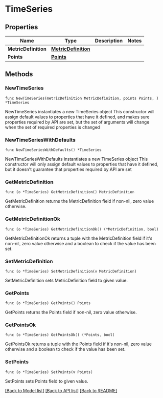 # TimeSeries

## Properties

Name | Type | Description | Notes
------------ | ------------- | ------------- | -------------
**MetricDefinition** | [**MetricDefinition**](MetricDefinition.md) |  | 
**Points** | [**Points**](Points.md) |  | 

## Methods

### NewTimeSeries

`func NewTimeSeries(metricDefinition MetricDefinition, points Points, ) *TimeSeries`

NewTimeSeries instantiates a new TimeSeries object
This constructor will assign default values to properties that have it defined,
and makes sure properties required by API are set, but the set of arguments
will change when the set of required properties is changed

### NewTimeSeriesWithDefaults

`func NewTimeSeriesWithDefaults() *TimeSeries`

NewTimeSeriesWithDefaults instantiates a new TimeSeries object
This constructor will only assign default values to properties that have it defined,
but it doesn't guarantee that properties required by API are set

### GetMetricDefinition

`func (o *TimeSeries) GetMetricDefinition() MetricDefinition`

GetMetricDefinition returns the MetricDefinition field if non-nil, zero value otherwise.

### GetMetricDefinitionOk

`func (o *TimeSeries) GetMetricDefinitionOk() (*MetricDefinition, bool)`

GetMetricDefinitionOk returns a tuple with the MetricDefinition field if it's non-nil, zero value otherwise
and a boolean to check if the value has been set.

### SetMetricDefinition

`func (o *TimeSeries) SetMetricDefinition(v MetricDefinition)`

SetMetricDefinition sets MetricDefinition field to given value.


### GetPoints

`func (o *TimeSeries) GetPoints() Points`

GetPoints returns the Points field if non-nil, zero value otherwise.

### GetPointsOk

`func (o *TimeSeries) GetPointsOk() (*Points, bool)`

GetPointsOk returns a tuple with the Points field if it's non-nil, zero value otherwise
and a boolean to check if the value has been set.

### SetPoints

`func (o *TimeSeries) SetPoints(v Points)`

SetPoints sets Points field to given value.



[[Back to Model list]](../README.md#documentation-for-models) [[Back to API list]](../README.md#documentation-for-api-endpoints) [[Back to README]](../README.md)


